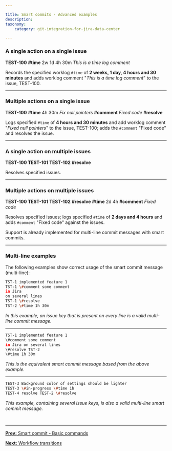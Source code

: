 ```yaml
---

title: Smart commits - Advanced examples
description:
taxonomy:
    category: git-integration-for-jira-data-center

---
```


<!-- smart commits advanced examples -->

### A single action on a single issue

**TEST-100** **#time** 2w 1d 4h 30m _This is a time log comment_

Records the specified worklog `#time` of **2 weeks, 1 day, 4 hours and 30 minutes** and adds worklog comment "_This is a time log comment_" to the issue, TEST-100.

* * *

### Multiple actions on a single issue

**TEST-100** **#time** 4h 30m _Fix null pointers_ **#comment** _Fixed code_ **#resolve**

Logs specified `#time` of **4 hours and 30 minutes** and add worklog comment "_Fixed null pointers_" to the issue, TEST-100; adds the `#comment` "Fixed code" and resolves the issue.

* * *

### A single action on multiple issues

**TEST-100 TEST-101 TEST-102** **#resolve**

Resolves specified issues.

* * *

### Multiple actions on multiple issues

**TEST-100 TEST-101 TEST-102** **#resolve** **#time** 2d 4h **#comment** _Fixed code_

Resolves specified issues; logs specified `#time` of **2 days and 4 hours** and adds `#comment` "Fixed code" against the issues.

<div class="bbb-callout bbb--info">
    <div class="irow">
    <div class="ilogobox">
        <span class="logoimg"></span>
    </div>
    <div class="imsgbox">
        Support is already implemented for multi-line commit messages with smart commits.
    </div>
    </div>
</div>

* * *

### Multi-line examples

The following examples show correct usage of the smart commit message (multi-line):

```bash
TST-1 implemented feature 1
TST-1 \#comment some comment
in Jira
on several lines
TST-1 \#resolve
TST-2 \#time 1h 30m
```

_In this example, an issue key that is present on every line is a valid multi-line commit message._

* * *

```bash
TST-1 implemented feature 1
\#comment some comment
in Jira on several lines
\#resolve TST-2
\#time 1h 30m
```

_This is the equivalent smart commit message based from the above example._

* * *

```bash
TEST-3 Background color of settings should be lighter
TEST-3 \#in-progress \#time 1h
TEST-4 resolve TEST-2 \#resolve
```

_This example, containing several issue keys, is also a valid multi-line smart commit message._

&nbsp;
* * *

[**Prev:** Smart commit - Basic commands](/git-integration-for-jira-data-center/)

[**Next:** Workflow transitions](/git-integration-for-jira-data-center/workflow-transitions-gij-self-managed)


